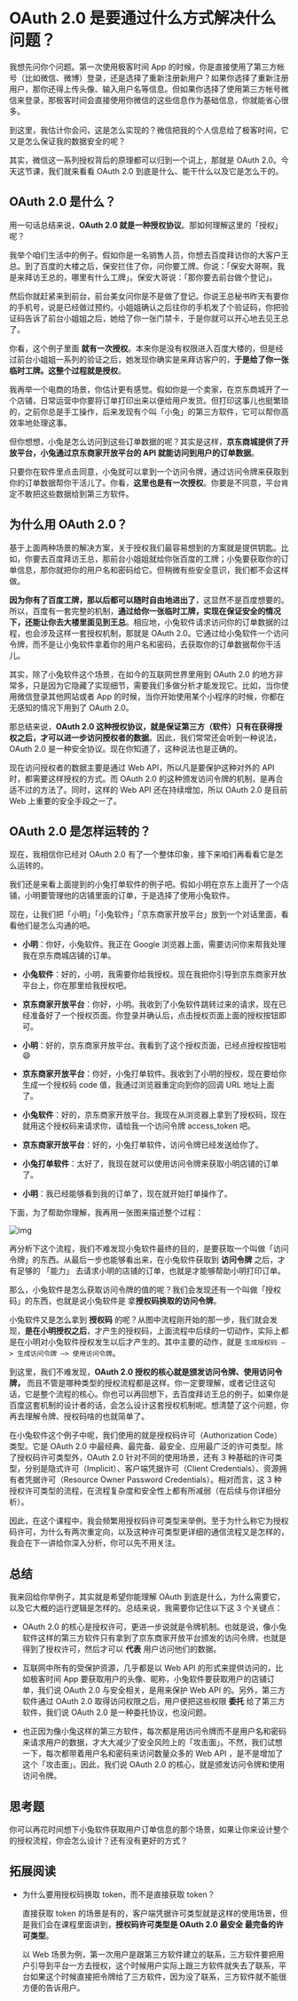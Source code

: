 # OAuth 2.0 是要通过什么方式解决什么问题？

我想先问你个问题。第一次使用极客时间 App 的时候，你是直接使用了第三方帐号（比如微信、微博）登录，还是选择了重新注册新用户？如果你选择了重新注册用户，那你还得上传头像、输入用户名等信息。但如果你选择了使用第三方帐号微信来登录，那极客时间会直接使用你微信的这些信息作为基础信息，你就能省心很多。

到这里，我估计你会问，这是怎么实现的？微信把我的个人信息给了极客时间，它又是怎么保证我的数据安全的呢？

其实，微信这一系列授权背后的原理都可以归到一个词上，那就是 OAuth 2.0。今天这节课，我们就来看看 OAuth 2.0 到底是什么、能干什么以及它是怎么干的。

## OAuth 2.0 是什么？

用一句话总结来说，**OAuth 2.0 就是一种授权协议**。那如何理解这里的「授权」呢？

我举个咱们生活中的例子。假如你是一名销售人员，你想去百度拜访你的大客户王总。到了百度的大楼之后，保安拦住了你，问你要工牌。你说：「保安大哥啊，我是来拜访王总的，哪里有什么工牌」。保安大哥说：「那你要去前台做个登记」。

然后你就赶紧来到前台，前台美女问你是不是做了登记。你说王总秘书昨天有要你的手机号，说是已经做过预约。小姐姐确认之后往你的手机发了个验证码，你把验证码告诉了前台小姐姐之后，她给了你一张门禁卡，于是你就可以开心地去见王总了。

你看，这个例子里面 **就有一次授权**。本来你是没有权限进入百度大楼的，但是经过前台小姐姐一系列的验证之后，她发现你确实是来拜访客户的，**于是给了你一张临时工牌。这整个过程就是授权**。

我再举一个电商的场景，你估计更有感觉。假如你是一个卖家，在京东商城开了一个店铺，日常运营中你要将订单打印出来以便给用户发货。但打印这事儿也挺繁琐的，之前你总是手工操作，后来发现有个叫「小兔」的第三方软件，它可以帮你高效率地处理这事。

但你想想，小兔是怎么访问到这些订单数据的呢？其实是这样，**京东商城提供了开放平台，小兔通过京东商家开放平台的 API 就能访问到用户的订单数据**。

只要你在软件里点击同意，小兔就可以拿到一个访问令牌，通过访问令牌来获取到你的订单数据帮你干活儿了。你看，**这里也是有一次授权**。你要是不同意，平台肯定不敢把这些数据给到第三方软件。

## 为什么用 OAuth 2.0？

基于上面两种场景的解决方案，关于授权我们最容易想到的方案就是提供钥匙。比如，你要去百度拜访王总，那前台小姐姐就给你张百度的工牌；小兔要获取你的订单信息，那你就把你的用户名和密码给它。但稍微有些安全意识，我们都不会这样做。

**因为你有了百度工牌，那以后都可以随时自由地进出了**，这显然不是百度想要的。所以，百度有一套完整的机制，**通过给你一张临时工牌，实现在保证安全的情况下，还能让你去大楼里面见到王总**。相应地，小兔软件请求访问你的订单数据的过程，也会涉及这样一套授权机制，那就是 OAuth 2.0。它通过给小兔软件一个访问令牌，而不是让小兔软件拿着你的用户名和密码，去获取你的订单数据帮你干活儿。

其实，除了小兔软件这个场景，在如今的互联网世界里用到 OAuth 2.0 的地方非常多，只是因为它隐藏了实现细节，需要我们多做分析才能发现它。比如，当你使用微信登录其他网站或者 App 的时候，当你开始使用某个小程序的时候，你都在无感知的情况下用到了 OAuth 2.0。

那总结来说，**OAuth 2.0 这种授权协议，就是保证第三方（软件）只有在获得授权之后，才可以进一步访问授权者的数据**。因此，我们常常还会听到一种说法，OAuth 2.0 是一种安全协议。现在你知道了，这种说法也是正确的。

现在访问授权者的数据主要是通过 Web API，所以凡是要保护这种对外的 API 时，都需要这样授权的方式。而 OAuth 2.0 的这种颁发访问令牌的机制，是再合适不过的方法了。同时，这样的 Web API 还在持续增加，所以 OAuth 2.0 是目前 Web 上重要的安全手段之一了。

## OAuth 2.0 是怎样运转的？

现在，我相信你已经对 OAuth 2.0 有了一个整体印象，接下来咱们再看看它是怎么运转的。

我们还是来看上面提到的小兔打单软件的例子吧。假如小明在京东上面开了一个店铺，小明要管理他的店铺里面的订单，于是选择了使用小兔软件。

现在，让我们把「小明」「小兔软件」「京东商家开放平台」放到一个对话里面，看看他们是怎么沟通的吧。

- **小明**：你好，小兔软件。我正在 Google 浏览器上面，需要访问你来帮我处理我在京东商城店铺的订单。

- **小兔软件**：好的，小明，我需要你给我授权。现在我把你引导到京东商家开放平台上，你在那里给我授权吧。
- **京东商家开放平台**：你好，小明。我收到了小兔软件跳转过来的请求，现在已经准备好了一个授权页面。你登录并确认后，点击授权页面上面的授权按钮即可。
- **小明**：好的，京东商家开放平台。我看到了这个授权页面，已经点授权按钮啦😄
- **京东商家开放平台**：你好，小兔打单软件。我收到了小明的授权，现在要给你生成一个授权码 code 值，我通过浏览器重定向到你的回调 URL 地址上面了。
- **小兔软件**：好的，京东商家开放平台。我现在从浏览器上拿到了授权码，现在就用这个授权码来请求你，请给我一个访问令牌 access_token 吧。
- **京东商家开放平台**：好的，小兔打单软件，访问令牌已经发送给你了。
- **小兔打单软件**：太好了，我现在就可以使用访问令牌来获取小明店铺的订单了。
- **小明**：我已经能够看到我的订单了，现在就开始打单操作了。

下面，为了帮助你理解，我再用一张图来描述整个过程：

![img](./assets/77197844a8f41a33cb68947b1dc9ee79.png)

再分析下这个流程，我们不难发现小兔软件最终的目的，是要获取一个叫做「访问令牌」的东西。从最后一步也能够看出来，在小兔软件获取到 **访问令牌** 之后，才有足够的 「能力」 去请求小明的店铺的订单，也就是才能够帮助小明打印订单。

那么，小兔软件是怎么获取访问令牌的值的呢？我们会发现还有一个叫做「授权码」的东西，也就是说小兔软件是 拿**授权码换取的访问令牌**。

小兔软件又是怎么拿到 **授权码** 的呢？从图中流程刚开始的那一步，我们就会发现，**是在小明授权之后**，才产生的授权码，上面流程中后续的一切动作，实际上都是在小明对小兔软件授权发生以后才产生的。其中主要的动作，就是 `生成授权码 –> 生成访问令牌 –> 使用访问令牌`。

到这里，我们不难发现，**OAuth 2.0 授权的核心就是颁发访问令牌、使用访问令牌，** 而且不管是哪种类型的授权流程都是这样。你一定要理解，或者记住这句话，它是整个流程的核心。你也可以再回想下，去百度拜访王总的例子。如果你是百度这套机制的设计者的话，会怎么设计这套授权机制呢。想清楚了这个问题，你再去理解令牌、授权码啥的也就简单了。

在小兔软件这个例子中呢，我们使用的就是授权码许可（Authorization Code）类型。它是 OAuth 2.0 中最经典、最完备、最安全、应用最广泛的许可类型。除了授权码许可类型外，OAuth 2.0 针对不同的使用场景，还有 3 种基础的许可类型，分别是隐式许可（Implicit）、客户端凭据许可（Client Credentials）、资源拥有者凭据许可（Resource Owner Password Credentials）。相对而言，这 3 种授权许可类型的流程，在流程复杂度和安全性上都有所减弱（在后续与你详细分析）。

因此，在这个课程中，我会频繁用授权码许可类型来举例。至于为什么称它为授权码许可，为什么有两次重定向，以及这种许可类型更详细的通信流程又是怎样的，我会在下一讲给你深入分析，你可以先不用关注。

## 总结

我来回给你举例子，其实就是希望你能理解 OAuth 到底是什么，为什么需要它，以及它大概的运行逻辑是怎样的。总结来说，我需要你记住以下这 3 个关键点：

- OAuth 2.0 的核心是授权许可，更进一步说就是令牌机制。也就是说，像小兔软件这样的第三方软件只有拿到了京东商家开放平台颁发的访问令牌，也就是得到了授权许可，然后才可以 **代表** 用户访问他们的数据。

- 互联网中所有的受保护资源，几乎都是以 Web API 的形式来提供访问的，比如极客时间 App 要获取用户的头像、昵称，小兔软件要获取用户的店铺订单，我们说 OAuth 2.0 与安全相关，是用来保护 Web API 的。另外，第三方软件通过 OAuth 2.0 取得访问权限之后，用户便把这些权限 **委托** 给了第三方软件，我们说 OAuth 2.0 是一种委托协议，也没问题。

- 也正因为像小兔这样的第三方软件，每次都是用访问令牌而不是用户名和密码来请求用户的数据，才大大减少了安全风险上的「攻击面」。不然，我们试想一下，每次都带着用户名和密码来访问数量众多的 Web API ，是不是增加了这个「攻击面」。因此，我们说 OAuth 2.0 的核心，就是颁发访问令牌和使用访问令牌。

## 思考题

你可以再花时间想下小兔软件获取用户订单信息的那个场景，如果让你来设计整个的授权流程，你会怎么设计？还有没有更好的方式？

## 拓展阅读

- 为什么要用授权码换取 token，而不是直接获取 token？

  直接获取 token 的场景是有的，客户端凭据许可类型就是这样的使用场景，但是我们会在课程里面讲到，**授权码许可类型是 OAuth 2.0 最安全 最完备的许可类型**。

  以 Web 场景为例，第一次用户是跟第三方软件建立的联系，三方软件要把用户引导到平台一方去授权，这个时候用户实际上跟三方软件就失去了联系，平台如果这个时候直接把令牌给了三方软件，因为没了联系，三方软件就不能很方便的告诉用户。
